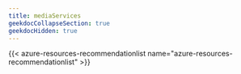 ```yaml
---
title: mediaServices
geekdocCollapseSection: true
geekdocHidden: true
---
```


{{< azure-resources-recommendationlist name="azure-resources-recommendationlist" >}}
